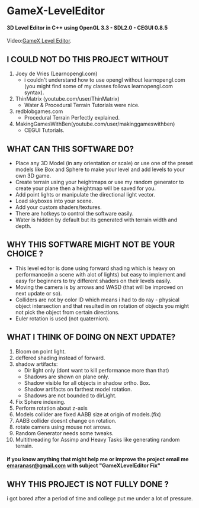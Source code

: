 # GameX-LevelEditor
#### 3D Level Editor in C++ using OpenGL 3.3 - SDL2.0 - CEGUI 0.8.5
Video:[GameX Level Editor](https://youtu.be/fzyXdtUfvCo).

## I COULD NOT DO THIS PROJECT WITHOUT 

1. Joey de Vries (Learnopengl.com)
   - i couldn't understand how to use opengl without learnopengl.com
(you might find some of my classes follows learnopengl.com syntax).
2. ThinMatrix (youtube.com/user/ThinMatrix)
   - Water & Procedural Terrain Tutorials were nice.
3. redblobgames.com
   - Procedural Terrain Perfectly explained.
4. MakingGamesWithBen(youtube.com/user/makinggameswithben)
   - CEGUI Tutorials.

## WHAT CAN THIS SOFTWARE DO?
- Place any 3D Model (in any orientation or scale) or use one of the preset models like Box and Sphere to make your level and add levels to your own 3D game.
- Create terrain using your heightmaps or use my random generator to create your plane then a heightmap will be saved for you.
- Add point lights or manipulate the directional light vector.
- Load skyboxes into your scene.
- Add your custom shaders/textures.
- There are hotkeys to control the software easily.
- Water is hidden by default but its generated with terrain width and depth.
## WHY THIS SOFTWARE MIGHT NOT BE YOUR CHOICE ?
- This level editor is done using forward shading which is heavy on performance(in a scene with alot of lights) but easy to implement and easy for beginners to try different shaders on their levels easily.
- Moving the camera is by arrows and WASD (that will be improved on next update or so).
- Colliders are not by color ID which means i had to do ray - physical object intersection and that resulted in on rotation of objects you might not pick the object from certain directions.
- Euler rotation is used (not quaternion).
## WHAT I THINK OF DOING ON NEXT UPDATE?
1. Bloom on point light.
2. deffered shading instead of forward.
3. shadow artifacts:
   - Dir light only (dont want to kill performance more than that)
   - Shadows are shown on plane only.
   - Shadow visible for all objects in shadow ortho. Box.
   - Shadow artifacts on  farthest model rotation.
   - Shadows are not bounded to dirLight.
4. Fix Sphere indexing.
5. Perform rotation about z-axis
6. Models collider are fixed AABB size at origin of models.(fix)
7. AABB collider doesnt change on rotation.
8. rotate camera using mouse not arrows.
9. Random Generator needs some tweaks.
10. Multithreading for Assimp and Heavy Tasks like generating random terrain.
#### if you know anything that might help me or improve the project email me emaranasr@gmail.com with subject "GameXLevelEditor Fix"

## WHY THIS PROJECT IS NOT FULLY DONE ?
i got bored after a period of time and college put me under a lot of pressure.
